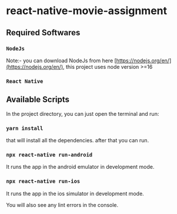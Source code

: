 # react-native-movie-assignment

## Required Softwares

### `NodeJs`

Note:- you can download NodeJs from here [https://nodejs.org/en/](https://nodejs.org/en/), this project uses node version >=16

### `React Native`

## Available Scripts

In the project directory, you can just open the terminal and run:

### `yarn install`

that will install all the dependencies. after that you can run.

### `npx react-native run-android`

It runs the app in the android emulator in development mode. 

### `npx react-native run-ios`

It runs the app in the ios simulator in development mode. 

You will also see any lint errors in the console.
